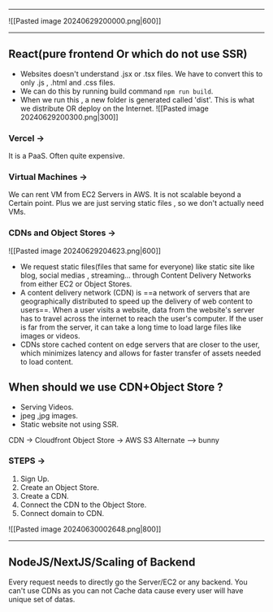 - - -
![[Pasted image 20240629200000.png|600]]

- - -
## React(pure frontend Or which do not use SSR)

- Websites doesn't understand .jsx or .tsx files. We have to convert this to only .js , .html and .css files.
- We can do this by running  build command ```npm run build```.
- When we run this , a new folder is generated called 'dist'. This is what we distribute OR deploy on the Internet.
![[Pasted image 20240629200300.png|300]]

### Vercel ->
It is a PaaS. Often quite expensive.

### Virtual Machines ->
We can rent VM from EC2 Servers in AWS. It is not scalable beyond a Certain point. Plus we are just serving static files , so we don't actually need VMs. 

### CDNs and Object Stores ->
![[Pasted image 20240629204623.png|600]]

- We request static files(files that same for everyone) like static site like blog, social medias , streaming... through Content Delivery Networks from either EC2 or Object Stores.
- A content delivery network (CDN) is ==a network of servers that are geographically distributed to speed up the delivery of web content to users==. When a user visits a website, data from the website's server has to travel across the internet to reach the user's computer. If the user is far from the server, it can take a long time to load large files like images or videos. 
- CDNs store cached content on edge servers that are closer to the user, which minimizes latency and allows for faster transfer of assets needed to load content.

## When should we use CDN+Object Store ?
- Serving Videos.
- jpeg ,jpg images.
- Static website not using SSR.

CDN -> Cloudfront                             Object Store -> AWS S3
Alternate --> bunny

### STEPS ->
1. Sign Up.
2. Create an Object Store.
3. Create a CDN.
4. Connect the CDN to the Object Store.
5. Connect domain to CDN.

![[Pasted image 20240630002648.png|800]]

- - -

## NodeJS/NextJS/Scaling of Backend

Every request needs to directly go the Server/EC2 or any backend. You can't use CDNs as you can not Cache data cause every user will have unique set of datas.

